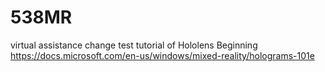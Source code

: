 # 538MR
virtual assistance change test
tutorial of Hololens Beginning
https://docs.microsoft.com/en-us/windows/mixed-reality/holograms-101e